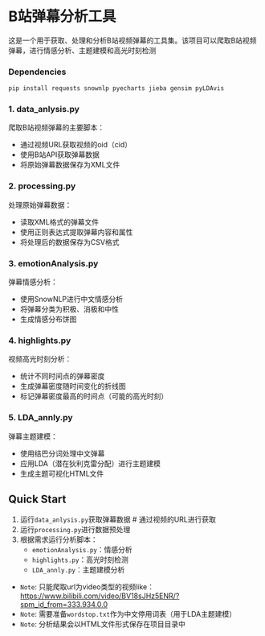 # B站弹幕分析工具
这是一个用于获取、处理和分析B站视频弹幕的工具集。该项目可以爬取B站视频弹幕，进行情感分析、主题建模和高光时刻检测

### Dependencies
```bash
pip install requests snownlp pyecharts jieba gensim pyLDAvis
```

### 1. data_anlysis.py

爬取B站视频弹幕的主要脚本：
- 通过视频URL获取视频的oid（cid）
- 使用B站API获取弹幕数据
- 将原始弹幕数据保存为XML文件

### 2. processing.py

处理原始弹幕数据：
- 读取XML格式的弹幕文件
- 使用正则表达式提取弹幕内容和属性
- 将处理后的数据保存为CSV格式

### 3. emotionAnalysis.py

弹幕情感分析：
- 使用SnowNLP进行中文情感分析
- 将弹幕分类为积极、消极和中性
- 生成情感分布饼图

### 4. highlights.py

视频高光时刻分析：
- 统计不同时间点的弹幕密度
- 生成弹幕密度随时间变化的折线图
- 标记弹幕密度最高的时间点（可能的高光时刻）

### 5. LDA_annly.py

弹幕主题建模：
- 使用结巴分词处理中文弹幕
- 应用LDA（潜在狄利克雷分配）进行主题建模
- 生成主题可视化HTML文件

## Quick Start
1. 运行`data_anlysis.py`获取弹幕数据 # 通过视频的URL进行获取
2. 运行`processing.py`进行数据预处理
3. 根据需求运行分析脚本：
   - `emotionAnalysis.py`：情感分析
   - `highlights.py`：高光时刻检测
   - `LDA_annly.py`：主题建模分析
* `Note`: 只能爬取url为video类型的视频like：https://www.bilibili.com/video/BV18sJHz5ENR/?spm_id_from=333.934.0.0
* `Note`: 需要准备`wordstop.txt`作为中文停用词表（用于LDA主题建模）
* `Note`: 分析结果会以HTML文件形式保存在项目目录中

